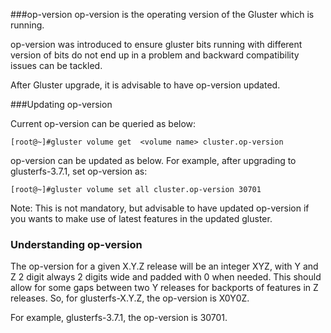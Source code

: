 
###op-version
op-version is the operating version of the Gluster which is running.

op-version was introduced to ensure gluster bits running with different version of bits do not end up in a problem and backward compatibility issues can be tackled.

After Gluster upgrade, it is advisable to have op-version updated.

###Updating op-version

Current op-version can be queried as below:

    [root@~]#gluster volume get  <volume name> cluster.op-version

op-version can be updated as below.
For example, after upgrading to glusterfs-3.7.1, set op-version as:

    [root@~]#gluster volume set all cluster.op-version 30701

Note: 
This is not mandatory, but advisable to have updated op-version if you wants to make use of latest features in the updated gluster.

### Understanding op-version

The op-version for a given X.Y.Z release will be an integer XYZ, with
Y and Z 2 digit always 2 digits wide and padded with 0 when needed. This
should allow for some gaps between two Y releases for backports of features
in Z releases.
So, for glusterfs-X.Y.Z, the op-version is X0Y0Z.

For example, glusterfs-3.7.1, the op-version is 30701.
